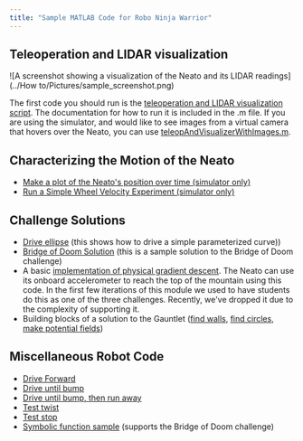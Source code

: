 ```yaml
---
title: "Sample MATLAB Code for Robo Ninja Warrior"
---
```


## Teleoperation and LIDAR visualization

![A screenshot showing a visualization of the Neato and its LIDAR readings](../How to/Pictures/sample_screenshot.png)

The first code you should run is the [teleoperation and LIDAR visualization script](teleopAndVisualizer.md).  The documentation for how to run it is included in the .m file.  If you are using the simulator, and would like to see images from a virtual camera that hovers over the Neato, you can use [teleopAndVisualizerWithImages.m](teleopAndVisualizerWithImages.md).

## Characterizing the Motion of the Neato
* [Make a plot of the Neato's position over time (simulator only)](makeNeatoPositionPlot)
* [Run a Simple Wheel Velocity Experiment (simulator only)](runBasicWheelVelocityExperiment)


## Challenge Solutions

* [Drive ellipse](driveEllipse) (this shows how to drive a simple parameterized curve))
* [Bridge of Doom Solution](bridgeOfDoom) (this is a sample solution to the Bridge of Doom challenge)
* A basic [implementation of physical gradient descent](hillClimbing.m).  The Neato can use its onboard accelerometer to reach the top of the mountain using this code.  In the first few iterations of this module we used to have students do this as one of the three challenges.  Recently, we've dropped it due to the complexity of supporting it.
* Building blocks of a solution to the Gauntlet ([find walls](findWalls.m), [find circles](findCircles.m), [make potential fields](makePotentials.m))

## Miscellaneous Robot Code

* [Drive Forward](driveforward)
* [Drive until bump](driveUntilBump.m)
* [Drive until bump, then run away](driveUntilBumpThenRunAway.m)
* [Test twist](testTwist.m)
* [Test stop](testStop.m)
* [Symbolic function sample](symbolicFunExample.m) (supports the Bridge of Doom challenge)
